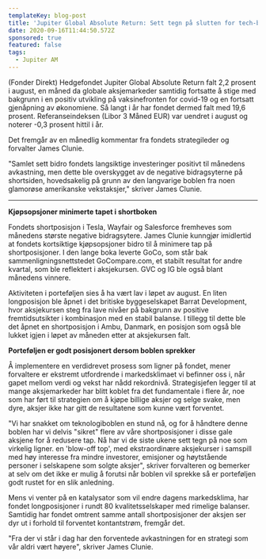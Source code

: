 ```yaml
---
templateKey: blog-post
title: 'Jupiter Global Absolute Return: Sett tegn på slutten for tech-boblen'
date: 2020-09-16T11:44:50.572Z
sponsored: true
featured: false
tags:
  - Jupiter AM
---
```

(Fonder Direkt) Hedgefondet Jupiter Global Absolute Return falt 2,2 prosent i august, en måned da globale aksjemarkeder samtidig fortsatte å stige med bakgrunn i en positiv utvikling på vaksinefronten for covid-19 og en fortsatt gjenåpning av økonomiene. Så langt i år har fondet dermed falt med 19,6 prosent. Referanseindeksen (Libor 3 Måned EUR) var uendret i august og noterer -0,3 prosent hittil i år.



Det fremgår av en månedlig kommentar fra fondets strategileder og forvalter James Clunie.



"Samlet sett bidro fondets langsiktige investeringer positivt til månedens avkastning, men dette ble overskygget av de negative bidragsyterne på shortsiden, hovedsakelig på grunn av den langvarige boblen fra noen glamorøse amerikanske vekstaksjer," skriver James Clunie.

****

**Kjøpsopsjoner minimerte tapet i shortboken**



Fondets shortposisjon i Tesla, Wayfair og Salesforce fremheves som månedens største negative bidragsytere. James Clunie kunngjør imidlertid at fondets kortsiktige kjøpsopsjoner bidro til å minimere tap på shortposisjoner. I den lange boka leverte GoCo, som står bak sammenligningsnettstedet GoCompare.com, et stabilt resultat for andre kvartal, som ble reflektert i aksjekursen. GVC og IG ble også blant månedens vinnere.



Aktiviteten i porteføljen sies å ha vært lav i løpet av august. En liten longposisjon ble åpnet i det britiske byggeselskapet Barrat Development, hvor aksjekursen steg fra lave nivåer på bakgrunn av positive fremtidsutsikter i kombinasjon med en stabil balanse. I tillegg til dette ble det åpnet en shortposisjon i Ambu, Danmark, en posisjon som også ble lukket igjen i løpet av måneden etter at aksjekursen falt.



**Porteføljen er godt posisjonert dersom boblen sprekker**



Å implementere en verdidrevet prosess som ligner på fondet, mener forvaltere er ekstremt utfordrende i markedsklimaet vi befinner oss i, når gapet mellom verdi og vekst har nådd rekordnivå. Strategisjefen legger til at mange aksjemarkeder har blitt koblet fra det fundamentale i flere år, noe som har ført til strategien om å kjøpe billige aksjer og selge svake, men dyre, aksjer ikke har gitt de resultatene som kunne vært forventet.



"Vi har snakket om teknologiboblen en stund nå, og for å håndtere denne boblen har vi delvis "sikret" flere av våre shortposisjoner i disse gale aksjene for å redusere tap. Nå har vi de siste ukene sett tegn på noe som virkelig ligner. en 'blow-off top', med ekstraordinære aksjekurser i samspill med høy interesse fra mindre investorer, emisjoner og høytstående personer i selskapene som solgte aksjer", skriver forvalteren og bemerker at selv om det ikke er mulig å forutsi når boblen vil sprekke så er porteføljen godt rustet for en slik anledning.



Mens vi venter på en katalysator som vil endre dagens markedsklima, har fondet longposisjoner i rundt 80 kvalitetsselskaper med rimelige balanser. Samtidig har fondet omtrent samme antall shortposisjoner der aksjen ser dyr ut i forhold til forventet kontantstrøm, fremgår det.



"Fra der vi står i dag har den forventede avkastningen for en strategi som vår aldri vært høyere", skriver James Clunie.
